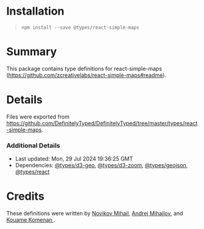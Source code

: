 # Installation
> `npm install --save @types/react-simple-maps`

# Summary
This package contains type definitions for react-simple-maps (https://github.com/zcreativelabs/react-simple-maps#readme).

# Details
Files were exported from https://github.com/DefinitelyTyped/DefinitelyTyped/tree/master/types/react-simple-maps.

### Additional Details
 * Last updated: Mon, 29 Jul 2024 19:36:25 GMT
 * Dependencies: [@types/d3-geo](https://npmjs.com/package/@types/d3-geo), [@types/d3-zoom](https://npmjs.com/package/@types/d3-zoom), [@types/geojson](https://npmjs.com/package/@types/geojson), [@types/react](https://npmjs.com/package/@types/react)

# Credits
These definitions were written by [Novikov Mihail](https://github.com/thepocp), [Andrej Mihajlov](https://github.com/pronebird), and [Kouame Komenan ](https://github.com/komenank).
